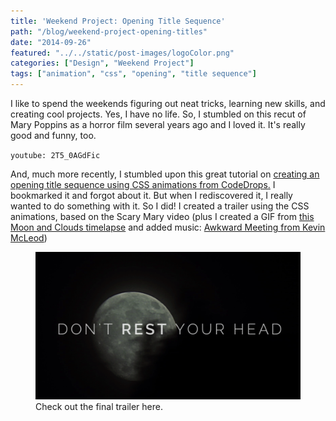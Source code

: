 ```yaml
---
title: 'Weekend Project: Opening Title Sequence'
path: "/blog/weekend-project-opening-titles"
date: "2014-09-26"
featured: "../../static/post-images/logoColor.png"
categories: ["Design", "Weekend Project"]
tags: ["animation", "css", "opening", "title sequence"]
---
```


I like to spend the weekends figuring out neat tricks, learning new skills, and creating cool projects. Yes, I have no life. So, I stumbled on this recut of Mary Poppins as a horror film several years ago and I loved it. It's really good and funny, too.

`youtube: 2T5_0AGdFic`

And, much more recently, I stumbled upon this great tutorial on [creating an opening title sequence using CSS animations from CodeDrops.](http://tympanus.net/codrops/2013/04/30/text-opening-sequence-with-css-animations/ "Text Opening Sequence") I bookmarked it and forgot about it. But when I rediscovered it, I really wanted to do something with it. So I did! I created a trailer using the CSS animations, based on the Scary Mary video (plus I created a GIF from [this Moon and Clouds timelapse](https://archive.org/details/MoonAndCloudsTimeLapse2 "Moon and Clouds Timelapse") and added music: [Awkward Meeting from Kevin McLeod](http://incompetech.com/music/royalty-free/index.html?isrc=USUAN1100574 "Incomptech Royalty Free Music"))

<figure>
  <a href="http://www.knanthony.com/showcase/opening-sequence/index.html" target="blank">
    <img src="../../static/post-images/scary-mary.png" alt="Scary Mary Opening Sequence" />
  </a>
  <figcaption>Check out the final trailer here.</figcaption>
</figure>
